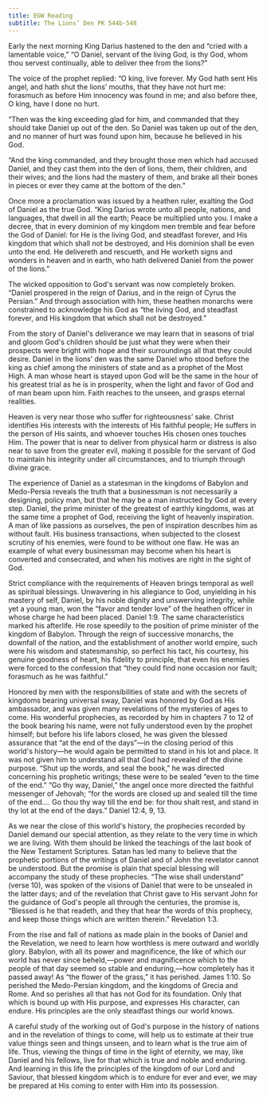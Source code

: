 ```yaml
---
title: EGW Reading
subtitle: The Lions’ Den PK 544b-548
---
```


Early the next morning King Darius hastened to the den and “cried with a lamentable voice,” “O Daniel, servant of the living God, is thy God, whom thou servest continually, able to deliver thee from the lions?”

The voice of the prophet replied: “O king, live forever. My God hath sent His angel, and hath shut the lions’ mouths, that they have not hurt me: forasmuch as before Him innocency was found in me; and also before thee, O king, have I done no hurt.

“Then was the king exceeding glad for him, and commanded that they should take Daniel up out of the den. So Daniel was taken up out of the den, and no manner of hurt was found upon him, because he believed in his God.

“And the king commanded, and they brought those men which had accused Daniel, and they cast them into the den of lions, them, their children, and their wives; and the lions had the mastery of them, and brake all their bones in pieces or ever they came at the bottom of the den.”

Once more a proclamation was issued by a heathen ruler, exalting the God of Daniel as the true God. “King Darius wrote unto all people, nations, and languages, that dwell in all the earth; Peace be multiplied unto you. I make a decree, that in every dominion of my kingdom men tremble and fear before the God of Daniel: for He is the living God, and steadfast forever, and His kingdom that which shall not be destroyed, and His dominion shall be even unto the end. He delivereth and rescueth, and He worketh signs and wonders in heaven and in earth, who hath delivered Daniel from the power of the lions.”

The wicked opposition to God's servant was now completely broken. “Daniel prospered in the reign of Darius, and in the reign of Cyrus the Persian.” And through association with him, these heathen monarchs were constrained to acknowledge his God as “the living God, and steadfast forever, and His kingdom that which shall not be destroyed.”

From the story of Daniel's deliverance we may learn that in seasons of trial and gloom God's children should be just what they were when their prospects were bright with hope and their surroundings all that they could desire. Daniel in the lions’ den was the same Daniel who stood before the king as chief among the ministers of state and as a prophet of the Most High. A man whose heart is stayed upon God will be the same in the hour of his greatest trial as he is in prosperity, when the light and favor of God and of man beam upon him. Faith reaches to the unseen, and grasps eternal realities.

Heaven is very near those who suffer for righteousness’ sake. Christ identifies His interests with the interests of His faithful people; He suffers in the person of His saints, and whoever touches His chosen ones touches Him. The power that is near to deliver from physical harm or distress is also near to save from the greater evil, making it possible for the servant of God to maintain his integrity under all circumstances, and to triumph through divine grace.

The experience of Daniel as a statesman in the kingdoms of Babylon and Medo-Persia reveals the truth that a businessman is not necessarily a designing, policy man, but that he may be a man instructed by God at every step. Daniel, the prime minister of the greatest of earthly kingdoms, was at the same time a prophet of God, receiving the light of heavenly inspiration. A man of like passions as ourselves, the pen of inspiration describes him as without fault. His business transactions, when subjected to the closest scrutiny of his enemies, were found to be without one flaw. He was an example of what every businessman may become when his heart is converted and consecrated, and when his motives are right in the sight of God.

Strict compliance with the requirements of Heaven brings temporal as well as spiritual blessings. Unwavering in his allegiance to God, unyielding in his mastery of self, Daniel, by his noble dignity and unswerving integrity, while yet a young man, won the “favor and tender love” of the heathen officer in whose charge he had been placed. Daniel 1:9. The same characteristics marked his afterlife. He rose speedily to the position of prime minister of the kingdom of Babylon. Through the reign of successive monarchs, the downfall of the nation, and the establishment of another world empire, such were his wisdom and statesmanship, so perfect his tact, his courtesy, his genuine goodness of heart, his fidelity to principle, that even his enemies were forced to the confession that “they could find none occasion nor fault; forasmuch as he was faithful.”

Honored by men with the responsibilities of state and with the secrets of kingdoms bearing universal sway, Daniel was honored by God as His ambassador, and was given many revelations of the mysteries of ages to come. His wonderful prophecies, as recorded by him in chapters 7 to 12 of the book bearing his name, were not fully understood even by the prophet himself; but before his life labors closed, he was given the blessed assurance that “at the end of the days”—in the closing period of this world's history—he would again be permitted to stand in his lot and place. It was not given him to understand all that God had revealed of the divine purpose. “Shut up the words, and seal the book,” he was directed concerning his prophetic writings; these were to be sealed “even to the time of the end.” “Go thy way, Daniel,” the angel once more directed the faithful messenger of Jehovah; “for the words are closed up and sealed till the time of the end.... Go thou thy way till the end be: for thou shalt rest, and stand in thy lot at the end of the days.” Daniel 12:4, 9, 13.

As we near the close of this world's history, the prophecies recorded by Daniel demand our special attention, as they relate to the very time in which we are living. With them should be linked the teachings of the last book of the New Testament Scriptures. Satan has led many to believe that the prophetic portions of the writings of Daniel and of John the revelator cannot be understood. But the promise is plain that special blessing will accompany the study of these prophecies. “The wise shall understand” (verse 10), was spoken of the visions of Daniel that were to be unsealed in the latter days; and of the revelation that Christ gave to His servant John for the guidance of God's people all through the centuries, the promise is, “Blessed is he that readeth, and they that hear the words of this prophecy, and keep those things which are written therein.” Revelation 1:3.

From the rise and fall of nations as made plain in the books of Daniel and the Revelation, we need to learn how worthless is mere outward and worldly glory. Babylon, with all its power and magnificence, the like of which our world has never since beheld,—power and magnificence which to the people of that day seemed so stable and enduring,—how completely has it passed away! As “the flower of the grass,” it has perished. James 1:10. So perished the Medo-Persian kingdom, and the kingdoms of Grecia and Rome. And so perishes all that has not God for its foundation. Only that which is bound up with His purpose, and expresses His character, can endure. His principles are the only steadfast things our world knows.

A careful study of the working out of God's purpose in the history of nations and in the revelation of things to come, will help us to estimate at their true value things seen and things unseen, and to learn what is the true aim of life. Thus, viewing the things of time in the light of eternity, we may, like Daniel and his fellows, live for that which is true and noble and enduring. And learning in this life the principles of the kingdom of our Lord and Saviour, that blessed kingdom which is to endure for ever and ever, we may be prepared at His coming to enter with Him into its possession.